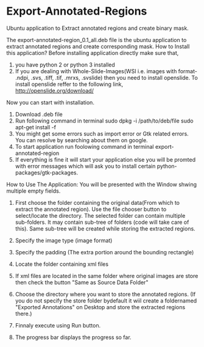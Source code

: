 # Export-Annotated-Regions
Ubuntu application to Extract annotated regions and create binary mask.

The export-annotated-region_0.1_all.deb file is the ubuntu application to extract annotated regions and create corresponding mask.
How to Install this application?
Before installing application directly make sure that,
1. you have python 2 or python 3 installed
2. If you are dealing with Whole-Slide-Images(WSI i.e. images with format- .ndpi, .svs, .tiff, .tif, .mrxs, .svslide) then you need to install openslide.
To install openslide reffer to the following link,
http://openslide.org/download/


Now you can start with installation.

1. Download .deb file
2. Run following command in terminal
        sudo dpkg -i /path/to/deb/file
        sudo apt-get install -f
3. You might get some errors such as import error or Gtk related errors. You can resolve by searching about them on google.
4. To start application run foolowing command in terminal
        export-annotated-region
5. If everything is fine it will start your application else you will be promted with error messages which will ask you to install certain python-packages/gtk-packages.



How to Use The Application:
You will be presented with the Window shwing multiple empty fields.

1. First choose the folder containing the original data(From which to extract the annotated region).
Use the file chooser button to select/locate the directory.
The selected folder can contain multiple sub-folders. 
It may contain sub-tree of folders (code will take care of this).
Same sub-tree will be created while storing the extracted regions.

2. Specify the image type (image format)

3. Specify the padding (The extra portion around the bounding rectangle)

4. Locate the folder containing xml files

5. If xml files are located in the same folder where original images are store then check the button "Same as Source Data Folder"

6. Choose the directory where you want to store the annotated regions. (If you do not specify the store folder bydefault it wiil create a foldernamed "Exported Annotations" on Desktop and store the extracted regions there.)

7. Finnaly execute using Run button.

8. The progress bar displays the progress so far.

